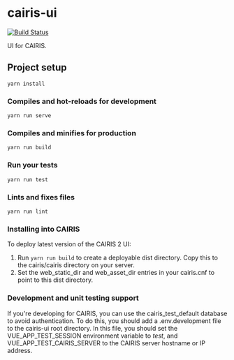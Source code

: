 # cairis-ui

[![Build Status](https://secure.travis-ci.org/cairis-platform/cairis-ui.png?branch=master)](http://travis-ci.org/cairis-platform/cairis-ui)

UI for CAIRIS.  

## Project setup
```
yarn install
```

### Compiles and hot-reloads for development
```
yarn run serve
```

### Compiles and minifies for production
```
yarn run build
```

### Run your tests
```
yarn run test
```

### Lints and fixes files
```
yarn run lint
```

### Installing into CAIRIS

To deploy latest version of the CAIRIS 2 UI:

1.  Run ```yarn run build``` to create a deployable dist directory.  Copy this to the cairis/cairis directory on your server.
2.  Set the web_static_dir and web_asset_dir entries in your cairis.cnf to point to this dist directory.

### Development and unit testing support

If you're developing for CAIRIS, you can use the cairis_test_default database to avoid authentication.  To do this, you should add a .env.development file to the cairis-ui root directory.  In this file, you should set the VUE_APP_TEST_SESSION environment variable to *test*, and VUE_APP_TEST_CAIRIS_SERVER to the CAIRIS server hostname or IP address.
